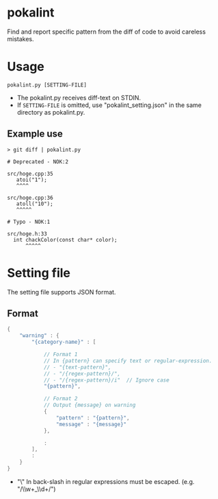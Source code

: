 # pokalint

Find and report specific pattern from the diff of code to avoid careless mistakes.

# Usage

```
pokalint.py [SETTING-FILE]
```

* The pokalint.py receives diff-text on STDIN.
* If `SETTING-FILE` is omitted, use "pokalint_setting.json" in the same directory as pokalint.py.

## Example use

```
> git diff | pokalint.py

# Deprecated - NOK:2

src/hoge.cpp:35
   atoi("1");
   ^^^^

src/hoge.cpp:36
   atoll("10");
   ^^^^^

# Typo - NOK:1

src/hoge.h:33
  int chackColor(const char* color);
      ^^^^^
```

# Setting file

The setting file supports JSON format.

## Format

```c
{
    "warning" : {
        "{category-name}" : [

            // Format 1
            // In {pattern} can specify text or regular-expression.
            // - "{text-pattern}",
            // - "/{regex-pattern}/",
            // - "/{regex-pattern}/i"  // Ignore case
            "{pattern}",

            // Format 2
            // Output {message} on warning
            {
                "pattern" : "{pattern}",
                "message" : "{message}"
            },

            :
        ],
        :
    }
}
```
* "\\" In back-slash in regular expressions must be escaped. (e.g. "/\\\\w+_\\\\d+/")
